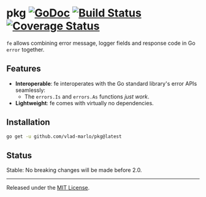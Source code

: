 # pkg [![GoDoc][doc-img]][doc] [![Build Status][ci-img]][ci] [![Coverage Status][cov-img]][cov]

`fe` allows combining error message, logger fields and response code in Go `error` together.

## Features

- **Interoperable**:
  fe interoperates with the Go standard library's error APIs seamlessly:
  - The `errors.Is` and `errors.As` functions *just work*.
- **Lightweight**:
  fe comes with virtually no dependencies.

## Installation

```bash
go get -u github.com/vlad-marlo/pkg@latest
```

## Status

Stable: No breaking changes will be made before 2.0.

-------------------------------------------------------------------------------

Released under the [MIT License].

[MIT License]: LICENSE

[doc-img]: https://pkg.go.dev/badge/go.uber.org/multierr

[doc]: https://pkg.go.dev/go.uber.org/multierr

[ci-img]: https://github.com/vlad-marlo/pkg/actions/workflows/go.yml/badge.svg

[cov-img]: https://codecov.io/gh/vlad-marlo/pkg/branch/main/graph/badge.svg?token=9ECKEYBGHR

[ci]: https://github.com/vlad-marlo/pkg/actions/workflows/go.yml

[cov]: https://codecov.io/gh/vlad-marlo/pkg